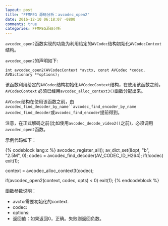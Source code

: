 ```yaml
---
layout: post
title: "FFMPEG 源码分析：avcodec_open2"
date: 2016-12-10 06:18:07 -0800
comments: true
categories: FFMPEG源码分析
---
```


`avcodec_open2`函数实现的功能为利用给定的`AVCodec`结构初始化`AVCodecContext`结构。  

<!--more-->

`avcodec_open2`的声明如下:  

```
int avcodec_open2(AVCodecContext *avctx, const AVCodec *codec, AVDictionary **options);
```

该函数利用给定的`AVCodec`结构初始化`AVCodecContext`结构，在使用该函数之前，`AVCodecContext`
必须已经用`avcodec_alloc_context3()`函数分配出来。  

`AVCodec`结构在使用该函数之前，由`avcodec_find_decoder_by_name``avcodec_find_encoder_by_name`
`avcodec_find_decoder`或`avcodec_find_encoder`提前得到。  

注意，在正式解码之前(比如使用`avcodec_decode_video2()`之前)，必须调用`avcodec_open2`函数。  

示例代码如下：

{% codeblock lang:c %}
avcodec_register_all();
av_dict_set(&opt, "b", "2.5M", 0);
codec = avcodec_find_decoder(AV_CODEC_ID_H264);
if(!codec)
    exit(1);

context = avcodec_alloc_context3(codec);

if(avcodec_open2(context, codec, opts) < 0)
    exit(1);
{% endcodeblock %}

函数参数说明：  

* avctx:需要初始化的context.
* codec:
* options:
* 返回值：如果返回0，正确。失败则返回负数。  





